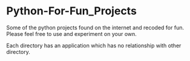 # Python-For-Fun_Projects
Some of the python projects found on the internet and recoded for fun. Please feel free to use and experiment on your own.

Each directory has an application which has no relationship with other directory.
